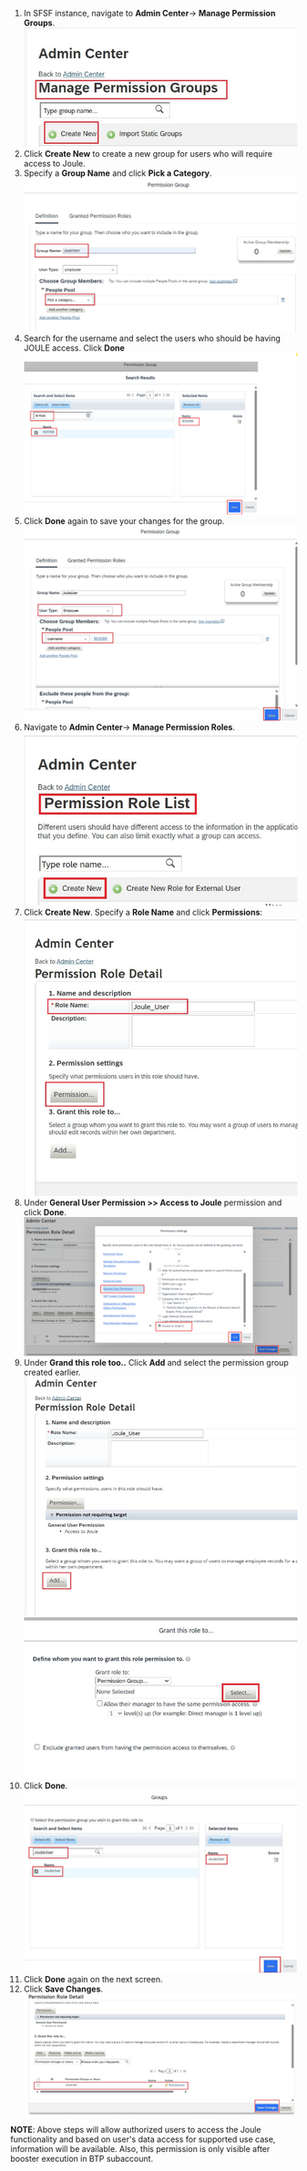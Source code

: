 1. In SFSF instance, navigate to **Admin Center**-> **Manage Permission Groups**.</br>
![Joule_activation_SF](1Permission_Group.jpg)
3. Click **Create New** to create a new group for users who will require access to Joule.
4. Specify a **Group Name** and click **Pick a Category**.</br>
![Joule_activation_SF](2Group_Name.jpg)
5. Search for the username and select the users who should be having JOULE access. Click **Done**</br>
![Joule_activation_SF](2Group_user.jpg)
6. Click **Done** again to save your changes for the group.</br>
![Joule_activation_SF](3Save_Changes.jpg)
7. Navigate to **Admin Center**-> **Manage Permission Roles**.</br>
![Joule_activation_SF](4Role_Create.jpg)
8. Click **Create New**.  Specify a **Role Name** and click **Permissions**:</br>
![Joule_activation_SF](5Role_name.jpg)
9. Under **General User Permission >> Access to Joule** permission and click **Done**.</br>
![Joule_activation_SF](1Joule_Access.jpg)
11. Under **Grand this role too..** Click **Add** and select the permission group created earlier.</br> 
![Joule_activation_SF](6Group_Add.jpg) 
![Joule_activation_SF](7Select_Group.jpg)
12. Click **Done**.</br>
![Joule_activation_SF](8group_added.jpg)
13. Click **Done** again on the next screen.
14. Click **Save Changes**.</br>
![Joule_activation_SF](9Save_Changes.jpg)

**NOTE**: Above steps will allow authorized users to access the Joule functionality and based on user's data access for supported use case, information will be available. Also, this permission is only visible after booster execution in BTP subaccount.
